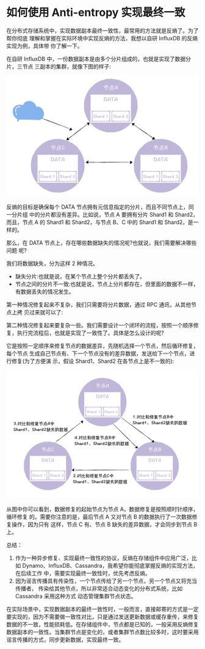 # 如何使用 Anti-entropy 实现最终一致

在分布式存储系统中，实现数据副本最终一致性，最常用的方法就是反熵了。为了帮你彻底 理解和掌握在实际环境中实现反熵的方法，我想以自研 InfluxDB 的反熵实现为例，具体带 你了解一下。

在自研 InfluxDB 中，一份数据副本是由多个分片组成的，也就是实现了数据分片，三节点 三副本的集群，就像下图的样子:

![img](./assets/image-20211114113623015.png)

反熵的目标是确保每个 DATA 节点拥有元信息指定的分片，而且不同节点上，同一分片组 中的分片都没有差异。比如说，节点 A 要拥有分片 Shard1 和 Shard2，而且，节点 A 的 Shard1 和 Shard2，与节点 B、C 中的 Shard1 和 Shard2，是一样的。

那么，在 DATA 节点上，存在哪些数据缺失的情况呢?也就说，我们需要解决哪些问题 呢?

我们将数据缺失，分为这样 2 种情况。

- 缺失分片:也就是说，在某个节点上整个分片都丢失了。
- 节点之间的分片不一致:也就是说，节点上分片都存在，但里面的数据不一样，有数据丢失的情况发生。



第一种情况修复起来不复杂，我们只需要将分片数据，通过 RPC 通讯，从其他节点上拷 贝过来就可以了:

第二种情况修复起来要复杂一些。我们需要设计一个闭环的流程，按照一个顺序修复，执行完流程后，也就是实现了一致性了。具体是怎么设计的呢?

它是按照一定顺序来修复节点的数据差异，先随机选择一个节点，然后循环修复，每个节点 生成自己节点有、下一个节点没有的差异数据，发送给下一个节点，进行修复(为了方便演 示，假设 Shard1、Shard2 在各节点上是不一致的):

![img](./assets/image-20211114113802984.png)

从图中你可以看到，数据修复的起始节点为节点 A，数据修复是按照顺时针顺序，循环修复 的。需要你注意的是，最后节点 A 又对节点 B 的数据执行了一次数据修复操作，因为只有 这样，节点 C 有、节点 B 缺失的差异数据，才会同步到节点 B 上。



总结：

1. 作为一种异步修复、实现最终一致性的协议，反熵在存储组件中应用广泛，比如 Dynamo、InfluxDB、Cassandra，我希望你能彻底掌握反熵的实现方法，在后续工作 中，需要实现最终一致性时，优先考虑反熵。
2. 因为谣言传播具有传染性，一个节点传给了另一个节点，另一个节点又将充当传播者， 传染给其他节点，所以非常适合动态变化的分布式系统，比如 Cassandra 采用这种方式 动态管理集群节点状态。

在实际场景中，实现数据副本的最终一致性时，一般而言，直接邮寄的方式是一定要实现的，因为不需要做一致性对比，只是通过发送更新数据或缓存重传，来修复数据的不一致，性能损耗低。在存储组件中，节点都是已知的，一般采用反熵修复数据副本的一致性。当集群节点是变化的，或者集群节点数比较多时，这时要采用谣言传播的方式，同步更新数据，实现最终一致。